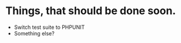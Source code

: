 Things, that should be done soon.
============

 - Switch test suite to PHPUNIT
 - Something else?


